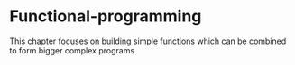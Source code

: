 # Functional-programming
This chapter focuses on building simple functions which can be combined to form bigger complex programs
